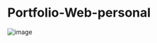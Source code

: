 # Portfolio-Web-personal
![image](https://github.com/nestoralmale24/Portfolio-Web-personal/assets/128428703/3133af25-fbd3-4ed2-bb35-487aa5eec765)

